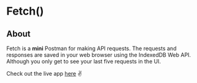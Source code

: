 # Fetch()

## About
Fetch is a **mini** Postman for making API requests. The requests and responses are saved in your web browser using the IndexedDB Web API. Although you only get to see your last five requests in the UI.

Check out the live app [here](https:fetch-dx.netlify.app) ✌️

